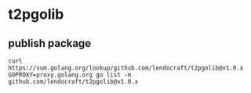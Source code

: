 # t2pgolib
## publish package
```
curl https://sum.golang.org/lookup/github.com/lendocraft/t2pgolib@v1.0.x
GOPROXY=proxy.golang.org go list -m github.com/lendocraft/t2pgolib@v1.0.x
```